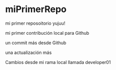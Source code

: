 # miPrimerRepo

mi primer reposoitorio yujuu!

mi primer contribución local para Github

un commit más desde Github

una actualización más

Cambios desde mi rama local llamada developer01
